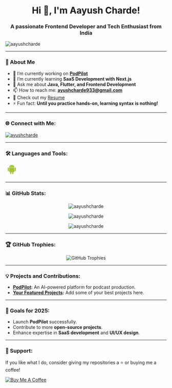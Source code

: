 <h1 align="center">Hi 👋, I'm Aayush Charde!</h1>
<h3 align="center">A passionate Frontend Developer and Tech Enthusiast from India</h3>

<p align="left">
  <img src="https://komarev.com/ghpvc/?username=aayushcharde&label=Profile%20views&color=0e75b6&style=flat" alt="aayushcharde" />
</p>

---

### 🚀 About Me
- 🔭 I’m currently working on **[PodPilot](https://github.com/ayushcharde/podpilot)**  
- 🌱 I’m currently learning **SaaS Development with Next.js**  
- 💬 Ask me about **Java, Flutter, and Frontend Development**  
- 📫 How to reach me: **ayushcharde933@gmail.com**  
- 📄 Check out my [Resume](https://drive.google.com/file/d/1v6o92fxaAHws9TrfYhxqrVoSYk8GRbht/view?usp=drivesdk)  
- ⚡ Fun fact: **Until you practice hands-on, learning syntax is nothing!**  

---

### 🌐 Connect with Me:
<p align="left">
  <a href="https://linkedin.com/in/ayushcharde" target="_blank">
    <img align="center" src="https://raw.githubusercontent.com/rahuldkjain/github-profile-readme-generator/master/src/images/icons/Social/linked-in-alt.svg" alt="ayushcharde" height="30" width="40" />
  </a>
</p>

---

### 🛠️ Languages and Tools:
<p align="left">
  <a href="https://developer.android.com" target="_blank" rel="noreferrer"> 
    <img src="https://raw.githubusercontent.com/devicons/devicon/master/icons/android/android-original-wordmark.svg" alt="android" width="40" height="40"/> 
  </a> 
  <!-- Add more icons in the same format -->
</p>

---

### 📊 GitHub Stats:
<p align="center">
  <img src="https://github-readme-stats.vercel.app/api?username=aayushcharde&show_icons=true&locale=en" alt="aayushcharde" />
</p>
<p align="center">
  <img src="https://github-readme-streak-stats.herokuapp.com/?user=aayushcharde&" alt="aayushcharde" />
</p>
<p align="center">
  <img src="https://github-readme-stats.vercel.app/api/top-langs?username=aayushcharde&show_icons=true&locale=en&layout=compact" alt="aayushcharde" />
</p>

---

### 🏆 GitHub Trophies:
<p align="center">
  <img src="https://github-profile-trophy.vercel.app/?username=aayushcharde&theme=algolia&no-frame=true&row=1" alt="GitHub Trophies" />
</p>

---

### 💡 Projects and Contributions:
- **[PodPilot](https://github.com/ayushcharde/podpilot):** An AI-powered platform for podcast production.  
- **[Your Featured Projects](#):** Add some of your best projects here.  

---

### 🎯 Goals for 2025:
- Launch **PodPilot** successfully.  
- Contribute to more **open-source projects**.  
- Enhance expertise in **SaaS development** and **UI/UX design**.  

---

### 🌟 Support:
If you like what I do, consider giving my repositories a ⭐ or buying me a coffee!  
<p align="left">
  <a href="https://www.buymeacoffee.com/ayushcharde" target="_blank">
    <img src="https://cdn.buymeacoffee.com/buttons/v2/default-yellow.png" alt="Buy Me A Coffee" height="50" width="210" />
  </a>
</p>
